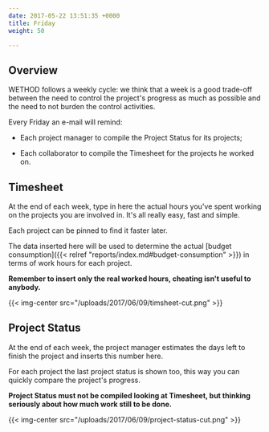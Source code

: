 ```yaml
---
date: 2017-05-22 13:51:35 +0000
title: Friday
weight: 50

---
```

## Overview

WETHOD follows a weekly cycle: we think that a week is a good trade-off between the need to control the project's progress as much as possible and the need to not burden the control activities.

Every Friday an e-mail will remind:

* Each project manager to compile the Project Status for its projects;

* Each collaborator to compile the Timesheet for the projects he worked on.


## Timesheet

At the end of each week, type in here the actual hours you've spent working on the projects you are involved in. It's all really easy, fast and simple.

Each project can be pinned to find it faster later.

The data inserted here will be used to determine the actual [budget consumption]({{< relref "reports/index.md#budget-consumption" >}}) in terms of work hours for each project.

**Remember to insert only the real worked hours, cheating isn't useful to anybody.**

{{< img-center src="/uploads/2017/06/09/timsheet-cut.png" >}}


## Project Status

At the end of each week, the project manager estimates the days left to finish the project and inserts this number here.

For each project the last project status is shown too, this way you can quickly compare the project's progress.

**Project Status must not be compiled looking at Timesheet, but thinking seriously about how much work still to be done.**

{{< img-center src="/uploads/2017/06/09/project-status-cut.png" >}}
